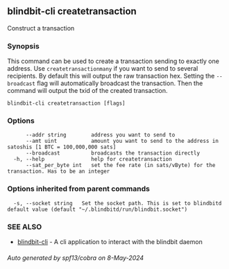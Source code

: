 ## blindbit-cli createtransaction

Construct a transaction

### Synopsis

This command can be used to create a transaction sending to exactly one address.
Use `createtransactionmany` if you want to send to several recipients.
By default this will output the raw transaction hex.
Setting the `--broadcast` flag will automatically broadcast the transaction.
Then the command will output the txid of the created transaction.

```
blindbit-cli createtransaction [flags]
```

### Options

```
      --addr string        address you want to send to
      --amt uint           amount you want to send to the address in satoshis [1 BTC = 100,000,000 sats]
      --broadcast          broadcasts the transaction directly
  -h, --help               help for createtransaction
      --sat_per_byte int   set the fee rate (in sats/vByte) for the transaction. Has to be an integer
```

### Options inherited from parent commands

```
  -s, --socket string   Set the socket path. This is set to blindbitd default value (default "~/.blindbitd/run/blindbit.socket")
```

### SEE ALSO

* [blindbit-cli](blindbit-cli.md)	 - A cli application to interact with the blindbit daemon

###### Auto generated by spf13/cobra on 8-May-2024
